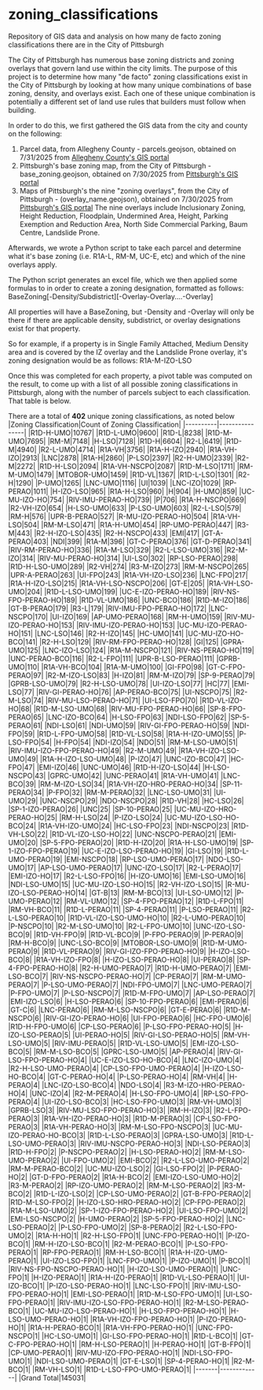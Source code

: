# zoning_classifications
Repository of GIS data and analysis on how many de facto zoning classifications there are in the City of Pittsburgh

The City of Pittsburgh has numerous base zoning districts and zoning overlays that govern land use within the city limits. The purpose of this project is to determine how many "de facto" zoning classifications exist in the City of Pittsburgh by looking at how many unique combinations of base zoning, density, and overlays exist. Each one of these unique combination is potentially a different set of land use rules that builders must follow when building.

In order to do this, we first gathered the GIS data from the city and county on the following:
1) Parcel data, from Allegheny County - parcels.geojson, obtained on 7/31/2025 from [Allegheny County's GIS portal](https://openac-alcogis.opendata.arcgis.com/documents/1b3e5809fb964497a52ca225db492624/explore)
2) Pittsburgh's base zoning map, from the City of Pittsburgh - base_zoning.geojson, obtained on 7/30/2025 from [Pittsburgh's GIS portal](https://pghgishub-pittsburghpa.opendata.arcgis.com/datasets/e67592c2904b497b83ccf876fced7979_0/explore?location=40.430794%2C-79.979856%2C12.17)
3) Maps of Pittsburgh's the nine "zoning overlays", from the City of Pittsburgh - (overlay_name.geojson), obtained on 7/30/2025 from [Pittsburgh's GIS portal](https://pghgishub-pittsburghpa.opendata.arcgis.com/search) The nine overlays include Inclusionary Zoning, Height Reduction, Floodplain, Undermined Area, Height, Parking Exemption and Reduction Area, North Side Commercial Parking, Baum Centre, Landslide Prone.

Afterwards, we wrote a Python script to take each parcel and determine what it's base zoning (i.e. R1A-L, RM-M, UC-E, etc) and which of the nine overlays apply.

The Python script generates an excel file, which we then applied some formulas to in order to create a zoning designation, formatted as follows:
BaseZoning[-Density/Subdistrict][-Overlay-Overlay....-Overlay]

All properties will have a BaseZoning, but -Density and -Overlay will only be there if there are applicable density, subdistrict, or overlay designations exist for that property.

So for example, if a property is in Single Family Attached, Medium Density area and is covered by the IZ overlay and the Landslide Prone overlay, it's zoning designation would be as follows:
R1A-M-IZO-LSO

Once this was completed for each property, a pivot table was computed on the result, to come up with a list of all possible zoning classifications in Pittsburgh, along with the number of parcels subject to each classification. That table is below.

There are a total of **402** unique zoning classifications, as noted below
|Zoning Classification|Count of Zoning Classification|
|----------|----------------|
|R1D-H-UMO|10767|
|R1D-L-UMO|9600|
|R1D-L|8238|
|R1D-M-UMO|7695|
|RM-M|7148|
|H-LSO|7128|
|R1D-H|6604|
|R2-L|6419|
|R1D-M|4940|
|R2-L-UMO|4714|
|R1A-VH|3756|
|R1A-H-IZO|2940|
|R1A-VH-IZO|2913|
|LNC|2878|
|R1A-H|2860|
|P-LSO|2397|
|R2-H-UMO|2339|
|R2-M|2272|
|R1D-H-LSO|2094|
|R1A-VH-NSCPO|2087|
|R1D-M-LSO|1711|
|RM-M-UMO|1479|
|MTOBOR-UMO|1459|
|R1D-VL|1367|
|R1D-L-LSO|1301|
|R2-H|1290|
|P-UMO|1265|
|LNC-UMO|1116|
|UI|1039|
|LNC-IZO|1029|
|RP-PERAO|1011|
|H-IZO-LSO|965|
|R1A-H-LSO|960|
|H|904|
|H-UMO|859|
|UC-MU-IZO-HO|754|
|RIV-IMU-PERAO-HO|739|
|P|706|
|R1A-H-NSCPO|669|
|R2-VH-IZO|654|
|H-LSO-UMO|633|
|P-LSO-UMO|603|
|R2-L-LSO|579|
|RM-H|576|
|UPR-B-PERAO|527|
|R-MU-IZO-PERAO-HO|504|
|R1A-VH-LSO|504|
|RM-M-LSO|471|
|R1A-H-UMO|454|
|RP-UMO-PERAO|447|
|R3-M|443|
|R2-H-IZO-LSO|435|
|R2-H-NSCPO|433|
|EMI|417|
|GT-A-PERAO|403|
|NDI|399|
|R1A-M|396|
|GT-C-PERAO|376|
|GT-D-PERAO|341|
|RIV-RM-PERAO-HO|336|
|R1A-M-LSO|329|
|R2-L-LSO-UMO|316|
|R2-M-IZO|314|
|RIV-MU-PERAO-HO|314|
|UI-LSO|302|
|RP-LSO-PERAO|298|
|R1D-H-LSO-UMO|289|
|R2-VH|274|
|R3-M-IZO|273|
|RM-M-NSCPO|265|
|UPR-A-PERAO|263|
|UI-FPO|243|
|R1A-VH-IZO-LSO|236|
|LNC-FPO|217|
|R1A-H-IZO-LSO|215|
|R1A-VH-LSO-NSCPO|206|
|GT-E|205|
|R1A-VH-LSO-UMO|204|
|R1D-L-LSO-UMO|199|
|UC-E-IZO-PERAO-HO|189|
|RIV-NS-FPO-PERAO-HO|189|
|R1D-VL-UMO|186|
|UNC-BCO|186|
|R1D-M-IZO|186|
|GT-B-PERAO|179|
|R3-L|179|
|RIV-IMU-FPO-PERAO-HO|172|
|LNC-NSCPO|170|
|UI-IZO|169|
|AP-UMO-PERAO|168|
|RM-H-UMO|159|
|RIV-MU-IZO-PERAO-HO|153|
|RIV-IMU-IZO-PERAO-HO|153|
|UC-MU-IZO-PERAO-HO|151|
|LNC-LSO|146|
|R2-H-IZO|145|
|HC-UMO|141|
|UC-MU-IZO-HO-BCO|141|
|R2-H-LSO|129|
|RIV-RM-FPO-PERAO-HO|128|
|GI|125|
|GPRA-UMO|125|
|LNC-IZO-LSO|124|
|R1A-M-NSCPO|121|
|RIV-NS-PERAO-HO|119|
|UNC-PERAO-BCO|116|
|R2-L-FPO|111|
|UPR-B-LSO-PERAO|111|
|GPRB-UMO|110|
|R1A-VH-BCO|104|
|R1A-M-UMO|100|
|GI-FPO|98|
|GT-C-FPO-PERAO|97|
|R2-M-IZO-LSO|83|
|H-IZO|81|
|RM-M-IZO|79|
|SP-9-PERAO|79|
|GPRB-LSO-UMO|79|
|R2-H-LSO-UMO|78|
|UI-IZO-LSO|77|
|HC|77|
|EMI-LSO|77|
|RIV-GI-PERAO-HO|76|
|AP-PERAO-BCO|75|
|UI-NSCPO|75|
|R2-M-LSO|74|
|RIV-MU-LSO-PERAO-HO|71|
|UI-LSO-FPO|70|
|R1D-VL-IZO-HO|68|
|R1D-M-LSO-UMO|68|
|RIV-MU-FPO-PERAO-HO|66|
|SP-8-FPO-PERAO|65|
|LNC-IZO-BCO|64|
|H-LSO-FPO|63|
|NDI-LSO-FPO|62|
|SP-5-PERAO|61|
|NDI-LSO|61|
|NDI-UMO|59|
|RIV-GI-FPO-PERAO-HO|59|
|NDI-FPO|59|
|R1D-L-FPO-UMO|58|
|R1D-VL-LSO|58|
|R1A-H-IZO-UMO|55|
|P-LSO-FPO|54|
|H-FPO|54|
|NDI-IZO|54|
|NDO|51|
|RM-M-LSO-UMO|51|
|RIV-IMU-IZO-FPO-PERAO-HO|49|
|R2-M-UMO|49|
|R1A-VH-IZO-LSO-UMO|49|
|R1A-H-IZO-LSO-UMO|48|
|P-IZO|47|
|UNC-IZO-BCO|47|
|HC-FPO|47|
|EMI-IZO|46|
|UNC-UMO|46|
|R1D-H-IZO-LSO|44|
|H-LSO-NSCPO|43|
|GPRC-UMO|42|
|UNC-PERAO|41|
|R1A-VH-UMO|41|
|LNC-BCO|39|
|RM-M-IZO-LSO|34|
|R1A-VH-IZO-HRO-PERAO-HO|34|
|SP-11-PERAO|34|
|P-FPO|32|
|RM-M-PERAO|32|
|LNC-LSO-UMO|31|
|UI-UMO|29|
|UNC-NSCPO|29|
|NDO-NSCPO|28|
|R1D-VH|28|
|HC-LSO|26|
|SP-1-IZO-PERAO|26|
|UNC|25|
|SP-10-PERAO|25|
|UC-MU-IZO-HRO-PERAO-HO|25|
|RM-H-LSO|24|
|P-IZO-LSO|24|
|UC-MU-IZO-LSO-HO-BCO|24|
|R1A-VH-IZO-UMO|24|
|HC-LSO-FPO|23|
|NDI-NSCPO|23|
|R1D-VH-LSO|22|
|R1D-VL-IZO-LSO-HO|22|
|UNC-NSCPO-PERAO|21|
|EMI-UMO|20|
|SP-5-FPO-PERAO|20|
|R1D-H-IZO|20|
|R1A-H-LSO-UMO|19|
|SP-1-IZO-FPO-PERAO|19|
|UC-E-IZO-LSO-PERAO-HO|19|
|GI-LSO|19|
|R1D-L-UMO-PERAO|19|
|EMI-NSCPO|18|
|RP-LSO-UMO-PERAO|17|
|NDO-LSO-UMO|17|
|AP-LSO-UMO-PERAO|17|
|UNC-IZO-LSO|17|
|R2-L-PERAO|17|
|EMI-IZO-HO|17|
|R2-L-LSO-FPO|16|
|H-IZO-UMO|16|
|EMI-LSO-UMO|16|
|NDI-LSO-UMO|15|
|UC-MU-IZO-LSO-HO|15|
|R2-VH-IZO-LSO|15|
|R-MU-IZO-LSO-PERAO-HO|14|
|GT-B|13|
|RM-M-BCO|13|
|UI-LSO-UMO|12|
|P-UMO-PERAO|12|
|RM-VL-UMO|12|
|SP-4-FPO-PERAO|12|
|R1D-L-FPO|11|
|RM-VH-BCO|11|
|R1D-L-PERAO|11|
|SP-4-PERAO|11|
|P-LSO-PERAO|11|
|R2-L-LSO-PERAO|10|
|R1D-VL-IZO-LSO-UMO-HO|10|
|R2-L-UMO-PERAO|10|
|P-NSCPO|10|
|R2-M-LSO-UMO|10|
|R2-L-FPO-UMO|10|
|UNC-IZO-LSO-BCO|9|
|R1D-VH-FPO|9|
|R1D-VL-BCO|9|
|P-FPO-PERAO|9|
|P-PERAO|9|
|RM-H-BCO|9|
|UNC-LSO-BCO|9|
|MTOBOR-LSO-UMO|9|
|R1D-M-UMO-PERAO|9|
|R1D-VL-PERAO|9|
|RIV-GI-IZO-FPO-PERAO-HO|9|
|H-IZO-LSO-BCO|8|
|R1A-VH-IZO-FPO|8|
|H-IZO-LSO-PERAO-HO|8|
|UI-PERAO|8|
|SP-4-FPO-PERAO-HO|8|
|R2-H-UMO-PERAO|7|
|R1D-H-UMO-PERAO|7|
|EMI-LSO-BCO|7|
|RIV-NS-NSCPO-PERAO-HO|7|
|CP-PERAO|7|
|RM-M-UMO-PERAO|7|
|P-LSO-UMO-PERAO|7|
|NDI-FPO-UMO|7|
|LNC-UMO-PERAO|7|
|P-FPO-UMO|7|
|P-LSO-NSCPO|7|
|R1D-M-FPO-UMO|7|
|AP-LSO-PERAO|7|
|EMI-IZO-LSO|6|
|H-LSO-PERAO|6|
|SP-10-FPO-PERAO|6|
|EMI-PERAO|6|
|GT-C|6|
|LNC-PERAO|6|
|RM-M-LSO-NSCPO|6|
|GT-E-PERAO|6|
|R1D-M-NSCPO|6|
|RIV-GI-IZO-PERAO-HO|6|
|UI-FPO-PERAO|6|
|HC-FPO-UMO|6|
|R1D-H-FPO-UMO|6|
|CP-LSO-PERAO|6|
|P-LSO-FPO-PERAO-HO|5|
|H-IZO-LSO-PERAO|5|
|UI-PERAO-HO|5|
|RIV-GI-LSO-PERAO-HO|5|
|RM-VH-LSO-UMO|5|
|RIV-IMU-PERAO|5|
|R1D-VL-LSO-UMO|5|
|EMI-IZO-LSO-BCO|5|
|RM-M-LSO-BCO|5|
|GPRC-LSO-UMO|5|
|AP-PERAO|4|
|RIV-GI-LSO-FPO-PERAO-HO|4|
|UC-E-IZO-LSO-HO-BCO|4|
|LNC-IZO-UMO|4|
|R2-H-LSO-UMO-PERAO|4|
|CP-LSO-FPO-UMO-PERAO|4|
|H-IZO-LSO-HO-BCO|4|
|GT-C-PERAO-HO|4|
|P-LSO-PERAO-HO|4|
|RM-VH|4|
|H-PERAO|4|
|LNC-IZO-LSO-BCO|4|
|NDO-LSO|4|
|R3-M-IZO-HRO-PERAO-HO|4|
|UNC-IZO|4|
|R2-M-PERAO|4|
|H-LSO-FPO-UMO|4|
|RP-LSO-FPO-PERAO|4|
|UI-IZO-LSO-BCO|3|
|HC-LSO-FPO-UMO|3|
|RM-VH-UMO|3|
|GPRB-LSO|3|
|RIV-MU-LSO-FPO-PERAO-HO|3|
|RM-H-IZO|3|
|R2-L-FPO-PERAO|3|
|R1A-VH-IZO-PERAO-HO|3|
|R1D-M-PERAO|3|
|CP-LSO-FPO-PERAO|3|
|R1A-VH-PERAO-HO|3|
|RM-M-LSO-FPO-NSCPO|3|
|UC-MU-IZO-PERAO-HO-BCO|3|
|R1D-L-LSO-PERAO|3|
|GPRA-LSO-UMO|3|
|R1D-L-LSO-UMO-PERAO|3|
|RIV-IMU-NSCPO-PERAO-HO|3|
|NDI-LSO-PERAO|3|
|R1D-H-FPO|2|
|P-NSCPO-PERAO|2|
|H-LSO-PERAO-HO|2|
|RM-M-LSO-UMO-PERAO|2|
|UI-FPO-UMO|2|
|EMI-BCO|2|
|R2-L-LSO-UMO-PERAO|2|
|RM-M-PERAO-BCO|2|
|UC-MU-IZO-LSO|2|
|GI-LSO-FPO|2|
|P-PERAO-HO|2|
|GT-D-FPO-PERAO|2|
|R1A-H-BCO|2|
|EMI-IZO-LSO-UMO-HO|2|
|R3-M-PERAO|2|
|RP-IZO-UMO-PERAO|2|
|RM-M-LSO-PERAO|2|
|R3-M-BCO|2|
|R1D-L-IZO-LSO|2|
|CP-LSO-UMO-PERAO|2|
|GT-B-FPO-PERAO|2|
|R1D-M-LSO-FPO|2|
|H-IZO-LSO-HRO-PERAO-HO|2|
|CP-FPO-PERAO|2|
|R1A-M-LSO-UMO|2|
|SP-1-IZO-FPO-PERAO-HO|2|
|UI-LSO-FPO-UMO|2|
|EMI-LSO-NSCPO|2|
|H-UMO-PERAO|2|
|SP-5-FPO-PERAO-HO|2|
|LNC-LSO-PERAO|2|
|P-LSO-FPO-UMO|2|
|SP-8-PERAO|2|
|R2-L-LSO-FPO-UMO|2|
|R1A-H-HO|1|
|R2-H-LSO-FPO|1|
|UNC-FPO-PERAO-HO|1|
|P-IZO-BCO|1|
|RM-H-IZO-LSO-BCO|1|
|R2-M-PERAO-BCO|1|
|P-LSO-FPO-PERAO|1|
|RP-FPO-PERAO|1|
|RM-H-LSO-BCO|1|
|R1A-H-IZO-UMO-PERAO|1|
|UI-IZO-LSO-FPO|1|
|LNC-FPO-UMO|1|
|P-IZO-UMO|1|
|P-BCO|1|
|RIV-NS-FPO-NSCPO-PERAO-HO|1|
|H-IZO-LSO-UMO-PERAO|1|
|UNC-FPO|1|
|H-IZO-PERAO|1|
|R1A-H-IZO-PERAO|1|
|R1D-VL-LSO-PERAO|1|
|UI-IZO-BCO|1|
|P-IZO-LSO-PERAO-HO|1|
|LNC-LSO-FPO|1|
|RIV-IMU-LSO-FPO-PERAO-HO|1|
|EMI-LSO-PERAO|1|
|R1D-M-LSO-FPO-UMO|1|
|UI-LSO-FPO-PERAO|1|
|RIV-IMU-IZO-LSO-FPO-PERAO-HO|1|
|R2-M-LSO-PERAO-BCO|1|
|UC-MU-IZO-LSO-PERAO-HO|1|
|H-LSO-FPO-PERAO-HO|1|
|H-LSO-UMO-PERAO-HO|1|
|R1A-VH-IZO-FPO-PERAO-HO|1|
|P-IZO-PERAO-HO|1|
|R1A-H-PERAO-BCO|1|
|R1A-VH-FPO-PERAO-HO|1|
|UNC-FPO-NSCPO|1|
|HC-LSO-UMO|1|
|GI-LSO-FPO-PERAO-HO|1|
|R1D-L-BCO|1|
|GT-C-FPO-PERAO-HO|1|
|RM-H-LSO-PERAO|1|
|H-PERAO-HO|1|
|GT-B-FPO|1|
|CP-UMO-PERAO|1|
|RIV-MU-IZO-FPO-PERAO-HO|1|
|NDI-LSO-FPO-UMO|1|
|NDI-LSO-UMO-PERAO|1|
|GT-E-LSO|1|
|SP-4-PERAO-HO|1|
|R2-M-BCO|1|
|RM-VH-LSO|1|
|R1D-L-LSO-FPO-UMO-PERAO|1|
|-------|-------------|
|Grand Total|145031|



